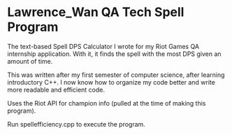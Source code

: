 # Lawrence_Wan QA Tech Spell Program

The text-based Spell DPS Calculator I wrote for my Riot Games QA internship application. With it, it finds the spell with the most DPS given an amount of time. 

This was written after my first semester of computer science, after learning introductory C++. I now know how to organize my code better and write more readable and efficient code. 

Uses the Riot API for champion info (pulled at the time of making this program).

Run spellefficiency.cpp to execute the program.



